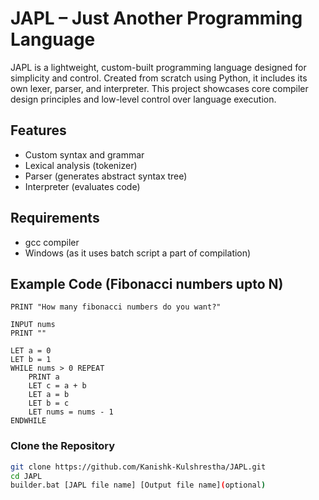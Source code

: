 # JAPL – Just Another Programming Language

JAPL is a lightweight, custom-built programming language designed for simplicity and control. Created from scratch using Python, it includes its own lexer, parser, and interpreter. This project showcases core compiler design principles and low-level control over language execution.

## Features

- Custom syntax and grammar
- Lexical analysis (tokenizer)
- Parser (generates abstract syntax tree)
- Interpreter (evaluates code)

## Requirements

- gcc compiler
- Windows (as it uses batch script a part of compilation)

## Example Code (Fibonacci numbers upto N)

```
PRINT "How many fibonacci numbers do you want?"

INPUT nums
PRINT ""

LET a = 0
LET b = 1
WHILE nums > 0 REPEAT
    PRINT a
    LET c = a + b
    LET a = b
    LET b = c
    LET nums = nums - 1
ENDWHILE
```


### Clone the Repository

```bash
git clone https://github.com/Kanishk-Kulshrestha/JAPL.git
cd JAPL
builder.bat [JAPL file name] [Output file name](optional)
```
